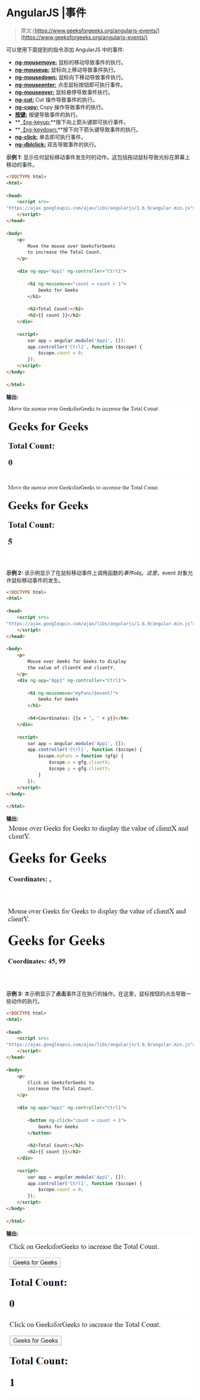 # AngularJS |事件

> 原文:[https://www.geeksforgeeks.org/angularjs-events/](https://www.geeksforgeeks.org/angularjs-events/)

可以使用下面提到的指令添加 AngularJS 中的事件:

*   **[ng-mousemove:](https://www.geeksforgeeks.org/angularjs-ng-mousemove-directive/)** 鼠标的移动导致事件的执行。
*   **[ng-mouseup:](https://www.geeksforgeeks.org/angularjs-ng-mouseup-directive/)** 鼠标向上移动导致事件执行。
*   **[ng-mousedown:](https://www.geeksforgeeks.org/angularjs-ng-mousedown-directive/)** 鼠标向下移动导致事件执行。
*   **[ng-mouseenter:](https://www.geeksforgeeks.org/angularjs-ng-mouseenter-directive/)** 点击鼠标按钮即可执行事件。
*   **[ng-mouseover:](https://www.geeksforgeeks.org/angularjs-ng-mouseover-directive/)** 鼠标悬停导致事件执行。
*   **[ng-cut:](https://www.geeksforgeeks.org/angularjs-ng-cut-directive/)** Cut 操作导致事件的执行。
*   **[ng-copy:](https://www.geeksforgeeks.org/angularjs-ng-copy-directive/)** Copy 操作导致事件的执行。
*   **[按键:](https://www.geeksforgeeks.org/angularjs-ng-keypress-directive/)** 按键导致事件的执行。
*   **[【ng-keyup:](https://www.geeksforgeeks.org/angularjs-ng-keyup-directive/)**按下向上箭头键即可执行事件。
*   **[【ng-keydown:](https://www.geeksforgeeks.org/angularjs-ng-keydown-directive/)**按下向下箭头键导致事件的执行。
*   **[ng-click:](https://www.geeksforgeeks.org/angularjs-ng-click-directive/)** 单击即可执行事件。
*   **[ng-dblclick:](https://www.geeksforgeeks.org/angularjs-ng-dblclick-directive/)** 双击导致事件的执行。

**示例 1:** 显示任何鼠标移动事件发生时的动作。这包括拖动鼠标导致光标在屏幕上移动的事件。

```html
<!DOCTYPE html>
<html>

<head>
    <script src=
"https://ajax.googleapis.com/ajax/libs/angularjs/1.6.9/angular.min.js">
    </script>
</head>

<body>
    <p>
        Move the mouse over GeeksforGeeks
        to increase the Total Count.
    </p>

    <div ng-app="App1" ng-controller="Ctrl1">

        <h1 ng-mousemove="count = count + 1">
            Geeks for Geeks
        </h1>

        <h2>Total Count:</h2>
        <h2>{{ count }}</h2>
    </div>

    <script>
        var app = angular.module('App1', []);
        app.controller('Ctrl1', function ($scope) {
            $scope.count = 0;
        });
    </script>
</body>

</html>
```

**输出:**
![](img/1ed5ea58b2785fa7bcdedf04216e44b4.png)
![](img/25848904b97404c560798725a4679560.png)

**示例 2:** 该示例显示了在鼠标移动事件上调用函数的$事件 obj。这里，$event 对象允许鼠标移动事件的发生。

```html
<!DOCTYPE html>
<html>

<head>
    <script src=
"https://ajax.googleapis.com/ajax/libs/angularjs/1.6.9/angular.min.js">
    </script>
</head>

<body>
    <p>
        Mouse over Geeks for Geeks to display
        the value of clientX and clientY.
    </p>
    <div ng-app="App1" ng-controller="Ctrl1">

        <h1 ng-mousemove="myFunc($event)">
            Geeks for Geeks
        </h1>

        <h4>Coordinates: {{x + ', ' + y}}</h4>
    </div>

    <script>
        var app = angular.module('App1', []);
        app.controller('Ctrl1', function ($scope) {
            $scope.myFunc = function (gfg) {
                $scope.x = gfg.clientX;
                $scope.y = gfg.clientY;
            }
        });
    </script>
</body>

</html>
```

**输出:**
![](img/b59fff3589a1b3398f39c88dd16effba.png)
![](img/b4f136886081be366a4698217a6a425f.png)

**示例 3:** 本示例显示了**点击**事件正在执行的操作。在这里，鼠标按钮的点击导致一些动作的执行。

```html
<!DOCTYPE html>
<html>

<head>
    <script src=
"https://ajax.googleapis.com/ajax/libs/angularjs/1.6.9/angular.min.js">
    </script>
</head>

<body>
    <p>
        Click on GeeksforGeeks to
        increase the Total Count.
    </p>

    <div ng-app="App1" ng-controller="Ctrl1">

        <button ng-click="count = count + 1">
            Geeks for Geeks
        </button>

        <h2>Total Count:</h2>
        <h2>{{ count }}</h2>
    </div>

    <script>
        var app = angular.module('App1', []);
        app.controller('Ctrl1', function ($scope) {
            $scope.count = 0;
        });
    </script>
</body>

</html>
```

**输出:**
![](img/465b40a482a7c6ffdcfa031da2e228fb.png)
![](img/51f22efcda1d172224927a6554b21cd8.png)